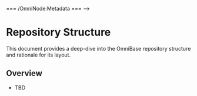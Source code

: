 <!-- === OmniNode:Metadata ===
<!-- metadata_version: 0.1.0 -->
<!-- schema_version: 1.1.0 -->
<!-- uuid: a4ae6907-42ec-4dc2-936d-e3adff02bc50 -->
<!-- name: repository_structure.md -->
<!-- version: 1.0.0 -->
<!-- author: OmniNode Team -->
<!-- created_at: 2025-05-19T16:19:54.836670 -->
<!-- last_modified_at: 2025-05-19T16:19:54.836672 -->
<!-- description: Stamped Markdown file: repository_structure.md -->
<!-- state_contract: none -->
<!-- lifecycle: active -->
<!-- hash: 6eeeb387025f64e74a44260a97270d7388821a712e44765395813b1b34447ac8 -->
<!-- entrypoint: {'type': 'markdown', 'target': 'repository_structure.md'} -->
<!-- namespace: onex.stamped.repository_structure.md -->
<!-- meta_type: tool -->
=== /OmniNode:Metadata === -->

# Repository Structure

This document provides a deep-dive into the OmniBase repository structure and rationale for its layout.

## Overview
- TBD
